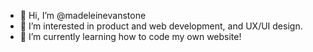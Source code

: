 - 👋 Hi, I’m @madeleinevanstone
- 👀 I’m interested in product and web development, and UX/UI design.
- 🌱 I’m currently learning how to code my own website!

<!---
madeleinevanstone/madeleinevanstone is a ✨ special ✨ repository because its `README.md` (this file) appears on your GitHub profile.
You can click the Preview link to take a look at your changes.
--->
